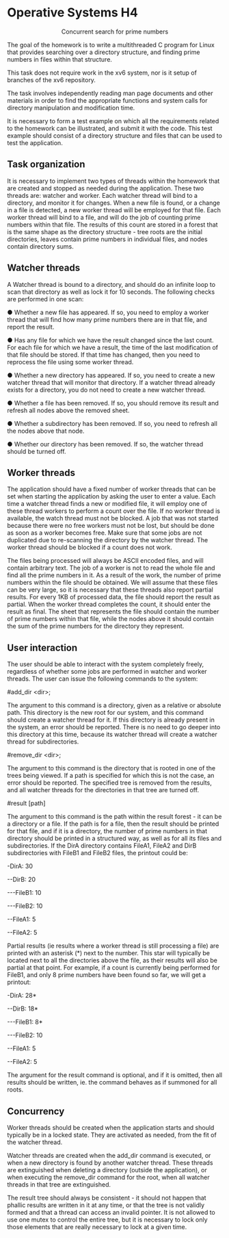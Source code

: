 # Operative Systems H4

<p align="center"> Concurrent search for prime numbers</p>

The goal of the homework is to write a multithreaded C program for Linux that provides searching over a directory structure, and finding prime numbers in files within that structure.

This task does not require work in the xv6 system, nor is it setup of branches of the xv6 repository.

The task involves independently reading man page documents and other materials in order to find the appropriate functions and system calls for directory manipulation and modification time.

It is necessary to form a test example on which all the requirements related to the homework can be illustrated, and submit it with the code. This test example should consist of a directory structure and files that can be used to test the application.

## Task organization

It is necessary to implement two types of threads within the homework that are created and stopped as needed during the application. These two threads are: watcher and worker. Each watcher thread will bind to a directory, and monitor it for changes. When a new file is found, or a change in a file is detected, a new worker thread will be employed for that file. Each worker thread will bind to a file, and will do the job of counting prime numbers within that file. The results of this count are stored in a forest that is the same shape as the directory structure - tree roots are the initial directories, leaves contain prime numbers in individual files, and nodes contain directory sums.

## Watcher threads

A Watcher thread is bound to a directory, and should do an infinite loop to scan that directory as well as lock it for 10 seconds. The following checks are performed in one scan:

● Whether a new file has appeared. If so, you need to employ a worker thread that will find how many prime numbers there are in that file, and report the result.

● Has any file for which we have the result changed since the last count. For each file for which we have a result, the time of the last modification of that file should be   stored. If that time has changed, then you need to reprocess the file using some worker thread.

● Whether a new directory has appeared. If so, you need to create a new watcher thread that will monitor that directory. If a watcher thread already exists for a directory, you do not need to create a new watcher thread.

● Whether a file has been removed. If so, you should remove its result and refresh all nodes above the removed sheet.

● Whether a subdirectory has been removed. If so, you need to refresh all the nodes above that node.

● Whether our directory has been removed. If so, the watcher thread should be turned off.

## Worker threads

The application should have a fixed number of worker threads that can be set when starting the application by asking the user to enter a value. Each time a watcher thread finds a new or modified file, it will employ one of these thread workers to perform a count over the file. If no worker thread is available, the watch thread must not be blocked. A job that was not started because there were no free workers must not be lost, but should be done as soon as a worker becomes free. Make sure that some jobs are not duplicated due to re-scanning the directory by the watcher thread. The worker thread should be blocked if a count does not work.

The files being processed will always be ASCII encoded files, and will contain arbitrary text. The job of a worker is not to read the whole file and find all the prime numbers in it. As a result of the work, the number of prime numbers within the file should be obtained. We will assume that these files can be very large, so it is necessary that these threads also report partial results. For every 1KB of processed data, the file should report the result as partial. When the worker thread completes the count, it should enter the result as final. The sheet that represents the file should contain the number of prime numbers within that file, while the nodes above it should contain the sum of the prime numbers for the directory they represent.

## User interaction

The user should be able to interact with the system completely freely, regardless of whether some jobs are performed in watcher and worker threads. The user can issue the following commands to the system:

#add\_dir \<dir\>;

The argument to this command is a directory, given as a relative or absolute path. This directory is the new root for our system, and this command should create a watcher thread for it. If this directory is already present in the system, an error should be reported. There is no need to go deeper into this directory at this time, because its watcher thread will create a watcher thread for subdirectories.

#remove\_dir \<dir\>;

The argument to this command is the directory that is rooted in one of the trees being viewed. If a path is specified for which this is not the case, an error should be reported. The specified tree is removed from the results, and all watcher threads for the directories in that tree are turned off.

#result [path]

The argument to this command is the path within the result forest - it can be a directory or a file. If the path is for a file, then the result should be printed for that file, and if it is a directory, the number of prime numbers in that directory should be printed in a structured way, as well as for all its files and subdirectories. If the DirA directory contains FileA1, FileA2 and DirB subdirectories with FileB1 and FileB2 files, the printout could be:

-DirA: 30

--DirB: 20

---FileB1: 10

---FileB2: 10

--FileA1: 5

--FileA2: 5

 Partial results (ie results where a worker thread is still processing a file) are printed with an asterisk (\*) next to the number. This star will typically be located next to all the directories above the file, as their results will also be partial at that point. For example, if a count is currently being performed for FileB1, and only 8 prime numbers have been found so far, we will get a printout:

-DirA: 28\*

--DirB: 18\*

---FileB1: 8\*

---FileB2: 10

--FileA1: 5

--FileA2: 5

The argument for the result command is optional, and if it is omitted, then all results should be written, ie. the command behaves as if summoned for all roots.

## Concurrency

Worker threads should be created when the application starts and should typically be in a locked state. They are activated as needed, from the fit of the watcher thread.

Watcher threads are created when the add\_dir command is executed, or when a new directory is found by another watcher thread. These threads are extinguished when deleting a directory (outside the application), or when executing the remove\_dir command for the root, when all watcher threads in that tree are extinguished.

The result tree should always be consistent - it should not happen that phallic results are written in it at any time, or that the tree is not validly formed and that a thread can access an invalid pointer. It is not allowed to use one mutex to control the entire tree, but it is necessary to lock only those elements that are really necessary to lock at a given time.
